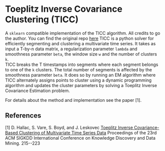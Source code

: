 # Toeplitz Inverse Covariance Clustering (TICC)
A `sklearn` compatible implementation of the TICC algorithm.
All credits to go the author. You can find the original repo [here](https://github.com/davidhallac/TICC)
TICC is a python solver for efficiently segmenting and clustering a multivariate time series. 
It takes as input a T-by-n data matrix, a regularization parameter `lambda` and smoothness parameter `beta`, 
the window size `w` and the number of clusters `k`.  
TICC breaks the T timestamps into segments where each segment belongs to one of the `k` clusters. 
The total number of segments is affected by the smoothness parameter `beta`. 
It does so by running an EM algorithm where TICC alternately assigns points to cluster using a dynamic programming algorithm and updates the cluster parameters by solving a Toeplitz Inverse Covariance Estimation problem. 

For details about the method and implementation see the paper [1].

## References
[1] D. Hallac, S. Vare, S. Boyd, and J. Leskovec [Toeplitz Inverse Covariance-Based Clustering of
Multivariate Time Series Data](http://stanford.edu/~hallac/TICC.pdf) Proceedings of the 23rd ACM SIGKDD International Conference on Knowledge Discovery and Data Mining. 215--223
